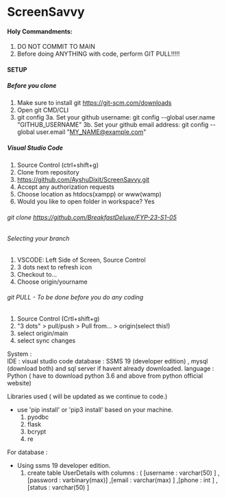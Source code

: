 # ScreenSavvy

#### Holy Commandments:
1. DO NOT COMMIT TO MAIN
2. Before doing ANYTHING with code, perform GIT PULL!!!!!

#### SETUP

##### Before you clone
1. Make sure to install git https://git-scm.com/downloads
2. Open git CMD/CLI
3. git config
3a. Set your github username: git config --global user.name "GITHUB_USERNAME"
3b. Set your github email address: git config --global user.email "MY_NAME@example.com"


##### Visual Studio Code
1. Source Control (ctrl+shift+g)
2. Clone from repository
3. https://github.com/AyshuDixit/ScreenSavvy.git
4. Accept any authorization requests
5. Choose location as htdocs(xampp) or www(wamp)
6. Would you like to open folder in workspace? Yes

###### git clone https://github.com/BreakfastDeluxe/FYP-23-S1-05

###### Selecting your branch
1. VSCODE: Left Side of Screen, Source Control
2. 3 dots next to refresh icon
3. Checkout to...
4. Choose origin/yourname

###### git PULL - To be done before you do any coding
1. Source Control (Crtl+shift+g)
2. "3 dots" > pull/push > Pull from... > origin(select this!)
3. select origin/main
4. select sync changes


System :  
IDE : visual studio code 
database : SSMS 19 (developer edition) , mysql (download both) and sql server if havent already downloaded. 
language : Python ( have to download python 3.6 and above from python official website) 

Libraries used ( will be updated as we continue to code.) 
- use 'pip install' or 'pip3 install' based on your machine. 
   1. pyodbc 
   2. flask 
   3. bcrypt
   4. re

For database : 

- Using ssms 19 developer edition. 
  1. create table UserDetails with columns : ( [username : varchar(50) ] ,[password : varbinary(max)]  ,[email : varchar(max) ] ,[phone : int ] ,[status : varchar(50) ]

